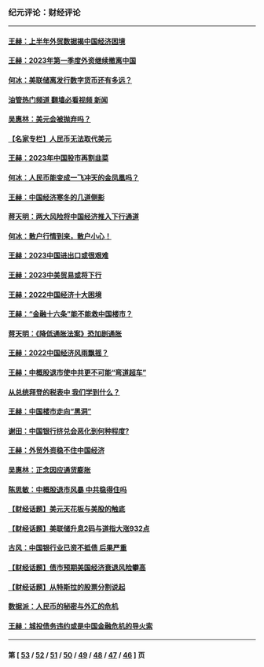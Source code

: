 ### 纪元评论：财经评论
---
#### [王赫：上半年外贸数据揭中国经济困境](../../pages/nsc1026/n14034198.md?07280330) 
#### [王赫：2023年第一季度外资继续撤离中国](../../pages/nsc1026/n13988870.md?07280330) 
#### [何冰：美联储离发行数字货币还有多远？](../../pages/nsc1026/n13986109.md?07280330) 
#### [油管热门频道 翻墙必看视频 新闻](ok?07280330)
#### [吴惠林：美元会被抛弃吗？](../../pages/nsc1026/n13984087.md?07280330) 
#### [【名家专栏】人民币无法取代美元](../../pages/nsc1026/n13974270.md?07280330) 
#### [王赫：2023年中国股市再割韭菜](../../pages/nsc1026/n13965334.md?07280330) 
#### [何冰：人民币能变成一飞冲天的金凤凰吗？](../../pages/nsc1026/n13964999.md?07280330) 
#### [王赫：中国经济寒冬的几道侧影](../../pages/nsc1026/n13932953.md?07280330) 
#### [蒋天明：两大风险将中国经济推入下行通道](../../pages/nsc1026/n13929820.md?07280330) 
#### [何冰：散户行情到来，散户小心！](../../pages/nsc1026/n13928308.md?07280330) 
#### [王赫：2023中国进出口或很艰难](../../pages/nsc1026/n13911515.md?07280330) 
#### [王赫：2023中美贸易或将下行](../../pages/nsc1026/n13899005.md?07280330) 
#### [王赫：2022中国经济十大困境](../../pages/nsc1026/n13883766.md?07280330) 
#### [王赫：“金融十六条”能不能救中国楼市？](../../pages/nsc1026/n13868431.md?07280330) 
#### [蒋天明：《降低通胀法案》恐加剧通胀](../../pages/nsc1026/n13806996.md?07280330) 
#### [王赫：2022中国经济风雨飘摇？](../../pages/nsc1026/n13803207.md?07280330) 
#### [王赫：中概股退市使中共更不可能“弯道超车”](../../pages/nsc1026/n13802858.md?07280330) 
#### [从总统拜登的税表中 我们学到什么？](../../pages/nsc1026/n13773081.md?07280330) 
#### [王赫：中国楼市走向“黑洞”](../../pages/nsc1026/n13770647.md?07280330) 
#### [谢田：中国银行挤兑会恶化到何种程度?](../../pages/nsc1026/n13766965.md?07280330) 
#### [王赫：外贸外资稳不住中国经济](../../pages/nsc1026/n13753933.md?07280330) 
#### [吴惠林：正念因应通货膨胀](../../pages/nsc1026/n13750350.md?07280330) 
#### [陈思敏：中概股退市风暴 中共稳得住吗](../../pages/nsc1026/n13738978.md?07280330) 
#### [【财经话题】美元天花板与美股的触底](../../pages/nsc1026/n13736495.md?07280330) 
#### [【财经话题】美联储升息2码与道指大涨932点](../../pages/nsc1026/n13727377.md?07280330) 
#### [古风：中国银行业已资不抵债 后果严重](../../pages/nsc1026/n13726111.md?07280330) 
#### [【财经话题】债市预期美国经济衰退风险攀高](../../pages/nsc1026/n13698043.md?07280330) 
#### [【财经话题】从特斯拉的股票分割说起](../../pages/nsc1026/n13679733.md?07280330) 
#### [数据派：人民币的秘密与外汇的危机](../../pages/nsc1026/n13667092.md?07280330) 
#### [王赫：城投债务违约或是中国金融危机的导火索](../../pages/nsc1026/n13665322.md?07280330) 

---
#### 第 [ [53](./53.md?07280330) / [52](./52.md?07280330) / [51](./51.md?07280330) / [50](./50.md?07280330) / [49](./49.md?07280330) / [48](./48.md?07280330) / [47](./47.md?07280330) / [46](./46.md?07280330) ] 页

